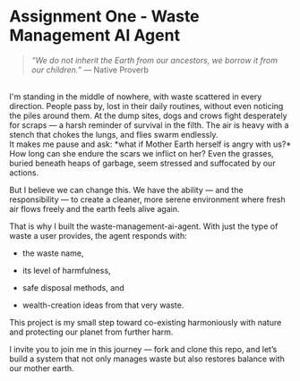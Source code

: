 # Assignment One - Waste Management AI Agent
> *“We do not inherit the Earth from our ancestors, we borrow it from our children.”* — Native Proverb 
<br>
I'm standing in the middle of nowhere, with waste scattered in every direction. People pass by, lost in their daily routines, without even noticing the piles around them. At the dump sites, dogs and crows fight desperately for scraps — a harsh reminder of survival in the filth. The air is heavy with a stench that chokes the lungs, and flies swarm endlessly.<br>
It makes me pause and ask: *what if Mother Earth herself is angry with us?* How long can she endure the scars we inflict on her? Even the grasses, buried beneath heaps of garbage, seem stressed and suffocated by our actions.<br>

But I believe we can change this. We have the ability — and the responsibility — to create a cleaner, more serene environment where fresh air flows freely and the earth feels alive again. <br>

That is why I built the waste-management-ai-agent. With just the type of waste a user provides, the agent responds with:

- the waste name,

- its level of harmfulness,

- safe disposal methods, and

- wealth-creation ideas from that very waste.

This project is my small step toward co-existing harmoniously with nature and protecting our planet from further harm. <br>

I invite you to join me in this journey — fork and clone this repo, and let’s build a system that not only manages waste but also restores balance with our mother earth.